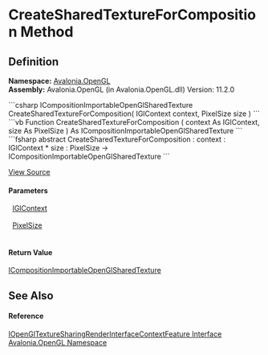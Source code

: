 # CreateSharedTextureForComposition Method




## Definition
**Namespace:** <a href="N_Avalonia_OpenGL">Avalonia.OpenGL</a>  
**Assembly:** Avalonia.OpenGL (in Avalonia.OpenGL.dll) Version: 11.2.0

<Tabs groupId="api-code-preview">
<TabItem value="csharp" label="C#">
```csharp
ICompositionImportableOpenGlSharedTexture CreateSharedTextureForComposition(
	IGlContext context,
	PixelSize size
)
```
</TabItem>
<TabItem value="vb" label="VB">
```vb
Function CreateSharedTextureForComposition ( 
	context As IGlContext,
	size As PixelSize
) As ICompositionImportableOpenGlSharedTexture
```
</TabItem>
<TabItem value="fsharp" label="F#">
```fsharp
abstract CreateSharedTextureForComposition : 
        context : IGlContext * 
        size : PixelSize -> ICompositionImportableOpenGlSharedTexture 
```
</TabItem>
</Tabs>



<a href="https://github.com/AvaloniaUI/Avalonia/tree/master/src/Avalonia.OpenGL/IOpenGlTextureSharingRenderInterfaceContextFeature.cs" title="View the source code">View Source</a>



#### Parameters
<dl><dt>  <a href="T_Avalonia_OpenGL_IGlContext">IGlContext</a></dt><dd> </dd><dt>  <a href="T_Avalonia_PixelSize">PixelSize</a></dt><dd> </dd></dl>

#### Return Value
<a href="T_Avalonia_OpenGL_ICompositionImportableOpenGlSharedTexture">ICompositionImportableOpenGlSharedTexture</a>

## See Also


#### Reference
<a href="T_Avalonia_OpenGL_IOpenGlTextureSharingRenderInterfaceContextFeature">IOpenGlTextureSharingRenderInterfaceContextFeature Interface</a>  
<a href="N_Avalonia_OpenGL">Avalonia.OpenGL Namespace</a>  


